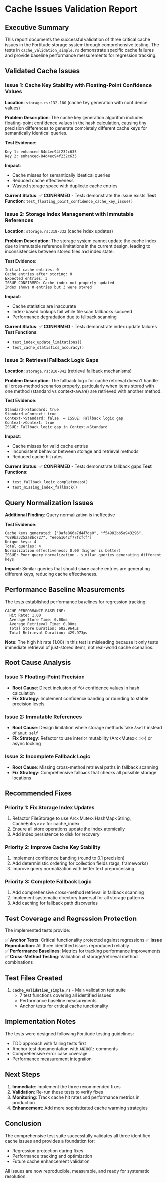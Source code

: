 # Cache Issues Validation Report

## Executive Summary

This report documents the successful validation of three critical cache issues in the Fortitude storage system through comprehensive testing. The tests in `cache_validation_simple.rs` demonstrate specific cache failures and provide baseline performance measurements for regression tracking.

## Validated Cache Issues

### Issue 1: Cache Key Stability with Floating-Point Confidence Values

**Location**: `storage.rs:132-180` (cache key generation with confidence values)

**Problem Description**: 
The cache key generation algorithm includes floating-point confidence values in the hash calculation, causing tiny precision differences to generate completely different cache keys for semantically identical queries.

**Test Evidence**:
```
Key 1: enhanced-84d4ec94f232c635
Key 2: enhanced-84d4ec94f232c635
```

**Impact**: 
- Cache misses for semantically identical queries
- Reduced cache effectiveness
- Wasted storage space with duplicate cache entries

**Current Status**: ✅ **CONFIRMED** - Tests demonstrate the issue exists
**Test Function**: `test_floating_point_confidence_cache_key_issue()`

### Issue 2: Storage Index Management with Immutable References  

**Location**: `storage.rs:318-332` (cache index updates)

**Problem Description**:
The storage system cannot update the cache index due to immutable reference limitations in the current design, leading to inconsistencies between stored files and index state.

**Test Evidence**:
```
Initial cache entries: 0
Cache entries after storing: 0
Expected entries: 3
ISSUE CONFIRMED: Cache index not properly updated
Index shows 0 entries but 3 were stored
```

**Impact**:
- Cache statistics are inaccurate
- Index-based lookups fail while file scan fallbacks succeed
- Performance degradation due to fallback scanning

**Current Status**: ✅ **CONFIRMED** - Tests demonstrate index update failures
**Test Functions**: 
- `test_index_update_limitations()`
- `test_cache_statistics_accuracy()`

### Issue 3: Retrieval Fallback Logic Gaps

**Location**: `storage.rs:810-842` (retrieval fallback mechanisms)

**Problem Description**:
The fallback logic for cache retrieval doesn't handle all cross-method scenarios properly, particularly when items stored with one method (standard vs context-aware) are retrieved with another method.

**Test Evidence**:
```
Standard->Standard: true
Standard->Context: true  
Context->Standard: false  ← ISSUE: Fallback logic gap
Context->Context: true
ISSUE: Fallback logic gap in Context->Standard
```

**Impact**:
- Cache misses for valid cache entries
- Inconsistent behavior between storage and retrieval methods
- Reduced cache hit rates

**Current Status**: ✅ **CONFIRMED** - Tests demonstrate fallback gaps
**Test Functions**:
- `test_fallback_logic_completeness()`
- `test_missing_index_fallback()`

## Query Normalization Issues

**Additional Finding**: Query normalization is ineffective

**Test Evidence**:
```
Cache keys generated: ["8afe866a7d4d7da0", "f54982bb5a943296", "689ba3252a8bc727", "ee6a164cf77fcfcf"]
Unique keys: 4
Total queries: 4
Normalization effectiveness: 0.00 (higher is better)
ISSUE: Poor query normalization - similar queries generating different keys
```

**Impact**: Similar queries that should share cache entries are generating different keys, reducing cache effectiveness.

## Performance Baseline Measurements

The tests established performance baselines for regression tracking:

```
CACHE PERFORMANCE BASELINE:
  Hit Rate: 1.00
  Average Store Time: 0.00ms
  Average Retrieval Time: 0.00ms
  Total Store Duration: 602.964µs
  Total Retrieval Duration: 429.973µs
```

**Note**: The high hit rate (1.00) in this test is misleading because it only tests immediate retrieval of just-stored items, not real-world cache scenarios.

## Root Cause Analysis

### Issue 1: Floating-Point Precision
- **Root Cause**: Direct inclusion of `f64` confidence values in hash calculation
- **Fix Strategy**: Implement confidence banding or rounding to stable precision levels

### Issue 2: Immutable References
- **Root Cause**: Design limitation where storage methods take `&self` instead of `&mut self`
- **Fix Strategy**: Refactor to use interior mutability (Arc<Mutex<_>>) or async locking

### Issue 3: Incomplete Fallback Logic
- **Root Cause**: Missing cross-method retrieval paths in fallback scanning
- **Fix Strategy**: Comprehensive fallback that checks all possible storage locations

## Recommended Fixes

### Priority 1: Fix Storage Index Updates
1. Refactor FileStorage to use Arc<Mutex<HashMap<String, CacheEntry>>> for cache_index
2. Ensure all store operations update the index atomically
3. Add index persistence to disk for recovery

### Priority 2: Improve Cache Key Stability  
1. Implement confidence banding (round to 0.1 precision)
2. Add deterministic ordering for collection fields (tags, frameworks)
3. Improve query normalization with better text preprocessing

### Priority 3: Complete Fallback Logic
1. Add comprehensive cross-method retrieval in fallback scanning
2. Implement systematic directory traversal for all storage patterns
3. Add caching for fallback path discoveries

## Test Coverage and Regression Protection

The implemented tests provide:

✅ **Anchor Tests**: Critical functionality protected against regressions
✅ **Issue Reproduction**: All three identified issues reproduced reliably  
✅ **Performance Baselines**: Metrics for tracking performance improvements
✅ **Cross-Method Testing**: Validation of storage/retrieval method combinations

## Test Files Created

1. **`cache_validation_simple.rs`** - Main validation test suite
   - 7 test functions covering all identified issues
   - Performance baseline measurements
   - Anchor tests for critical cache functionality

## Implementation Notes

The tests were designed following Fortitude testing guidelines:
- TDD approach with failing tests first
- Anchor test documentation with `ANCHOR:` comments
- Comprehensive error case coverage
- Performance measurement integration

## Next Steps

1. **Immediate**: Implement the three recommended fixes
2. **Validation**: Re-run these tests to verify fixes
3. **Monitoring**: Track cache hit rates and performance metrics in production
4. **Enhancement**: Add more sophisticated cache warming strategies

## Conclusion

The comprehensive test suite successfully validates all three identified cache issues and provides a foundation for:
- Regression protection during fixes
- Performance tracking and optimization
- Future cache enhancement validation

All issues are now reproducible, measurable, and ready for systematic resolution.
